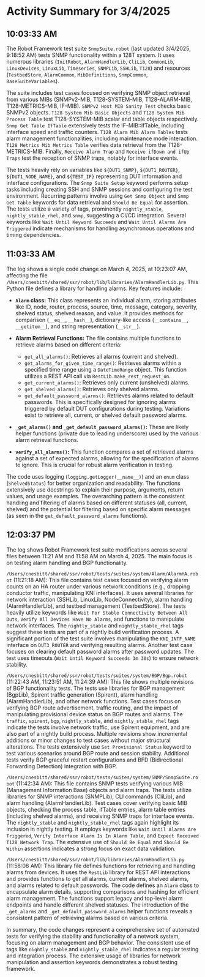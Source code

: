 # Activity Summary for 3/4/2025

## 10:03:33 AM
The Robot Framework test suite `SnmpSuite.robot` (last updated 3/4/2025, 9:18:52 AM)  tests SNMP functionality within a 128T system.  It uses numerous libraries (`InitRobot`, `AlarmHandlerLib`, `CliLib`, `CommonLib`, `LinuxDevices`, `LinuxLib`, `Timeseries`, `SNMPLib`, `SSHLib`, `T128`) and resources (`TestbedStore`, `AlarmCommon`, `MibDefinitions`, `SnmpCommon`, `BaseSuiteVariables`).

The suite includes test cases focused on verifying SNMP object retrieval from various MIBs (SNMPv2-MIB, T128-SYSTEM-MIB, T128-ALARM-MIB, T128-METRICS-MIB, IF-MIB).  `SNMPv2 Host MIB Sanity Test` checks basic SNMPv2 objects. `T128 System Mib Basic Objects` and `T128 System Mib Process Table`  test T128-SYSTEM-MIB scalar and table objects respectively.  `Snmp Get Table IfTable` extensively tests the IF-MIB::ifTable, including interface speed and traffic counters. `T128 Alarm Mib Alarm Tables` tests alarm management functionalities, including maintenance mode interaction. `T128 Metrics Mib Metrics Table` verifies data retrieval from the T128-METRICS-MIB.  Finally, `Receive Alarm Trap` and `Receive ifDown and ifUp Traps` test the reception of SNMP traps, notably for interface events.

The tests heavily rely on variables like `${DUT1_SNMP}`, `${DUT1_ROUTER}`, `${DUT1_NODE_NAME}`, and `${TEST_IF}` representing DUT information and interface configurations.  The `Snmp Suite Setup` keyword performs setup tasks including creating SSH and SNMP sessions and configuring the test environment.  Recurring patterns involve using `Get Snmp Object` and `Snmp Get Table` keywords for data retrieval and `Should Be Equal` for assertion. The tests utilize a variety of tags, prominently  `nightly_stable`, `nightly_stable_rhel`, and `snmp`, suggesting a CI/CD integration. Several keywords like `Wait Until Keyword Succeeds` and `Wait Until Alarms Are Triggered` indicate mechanisms for handling asynchronous operations and timing dependencies.


## 11:03:33 AM
The log shows a single code change on March 4, 2025, at 10:23:07 AM, affecting the file `/Users/cnesbitt/shared/ssr/robot/lib/libraries/AlarmHandlerLib.py`.  This Python file defines a library for handling alarms.  Key features include:

* **`Alarm` class:** This class represents an individual alarm, storing attributes like ID, node, router, process, source, time, message, category, severity, shelved status, shelved reason, and value. It provides methods for comparison (`__eq__`, `__hash__`), dictionary-like access (`__contains__`, `__getitem__`), and string representation (`__str__`).

* **Alarm Retrieval Functions:** The file contains multiple functions to retrieve alarms based on different criteria:
    * `get_all_alarms()`: Retrieves all alarms (current and shelved).
    * `get_alarms_for_given_time_range()`: Retrieves alarms within a specified time range using a `DateTimeRange` object.  This function utilizes a REST API call via `RestLib.make_rest_request_on`.
    * `get_current_alarms()`: Retrieves only current (unshelved) alarms.
    * `get_shelved_alarms()`: Retrieves only shelved alarms.
    * `get_default_password_alarms()`: Retrieves alarms related to default passwords.  This is specifically designed for ignoring alarms triggered by default DUT configurations during testing.  Variations exist to retrieve all, current, or shelved default password alarms.

* **`_get_alarms()` and `_get_default_password_alarms()`:**  These are likely helper functions (private due to leading underscore) used by the various alarm retrieval functions.

* **`verify_all_alarms()`:** This function compares a set of retrieved alarms against a set of expected alarms, allowing for the specification of alarms to ignore.  This is crucial for robust alarm verification in testing.


The code uses logging (`logging.getLogger(__name__)`) and an `enum` class (`ShelvedStatus`) for better organization and readability.  The functions extensively use docstrings to explain their purpose, arguments, return values, and usage examples.  The overarching pattern is the consistent handling and filtering of alarms based on different statuses (all, current, shelved) and the potential for filtering based on specific alarm messages (as seen in the `get_default_password_alarms` functions).


## 12:03:37 PM
The log shows Robot Framework test suite modifications across several files between 11:21 AM and 11:58 AM on March 4, 2025.  The main focus is on testing alarm handling and BGP functionality.

`/Users/cnesbitt/shared/ssr/robot/tests/suites/system/Alarm/AlarmHA.robot` (11:21:18 AM): This file contains test cases focused on verifying alarm counts on an HA router under various network conditions (e.g., dropping conductor traffic, manipulating KNI interfaces).  It uses several libraries for network interaction (SSHLib, LinuxLib, NodeConnectivity), alarm handling (AlarmHandlerLib), and testbed management (TestbedStore).  The tests heavily utilize keywords like `Wait For Stable Connectivity Between All Duts`, `Verify All Devices Have No Alarms`, and functions to manipulate network interfaces.  The `nightly_stable` and `nightly_stable_rhel` tags suggest these tests are part of a nightly build verification process.  A significant portion of the test suite involves manipulating the `KNI_INTF_NAME` interface on `DUT3_ROUTER` and verifying resulting alarms.  Another test case focuses on clearing default password alarms after password updates.  The test uses timeouts (`Wait Until Keyword Succeeds 3m 30s`) to ensure network stability.

`/Users/cnesbitt/shared/ssr/robot/tests/suites/system/BGP/Bgp.robot` (11:22:43 AM, 11:23:51 AM, 11:24:39 AM): This file shows multiple revisions of BGP functionality tests.  The tests use libraries for BGP management (BgpLib), Spirent traffic generation (Spirent), alarm handling (AlarmHandlerLib), and other network functions.  Test cases focus on verifying BGP route advertisement, traffic routing, and the impact of manipulating provisional device status on BGP routes and alarms.  The `traffic`, `spirent`, `bgp`, `nightly_stable`, and `nightly_stable_rhel` tags indicate the tests involve network traffic, use Spirent equipment, and are also part of a nightly build process.  Multiple revisions show incremental additions or minor changes to test cases without major structural alterations.  The tests extensively use `Set Provisional Status` keyword to test various scenarios around BGP route and session stability.  Additional tests verify BGP graceful restart configurations and BFD (Bidirectional Forwarding Detection) integration with BGP.

`/Users/cnesbitt/shared/ssr/robot/tests/suites/system/SNMP/SnmpSuite.robot` (11:42:34 AM): This file contains SNMP tests verifying various MIB (Management Information Base) objects and alarm traps. The tests utilize libraries for SNMP interactions (SNMPLib), CLI commands (CliLib), and alarm handling (AlarmHandlerLib). Test cases cover verifying basic MIB objects, checking the process table, ifTable entries, alarm table entries (including shelved alarms), and receiving SNMP traps for interface events. The `nightly_stable` and `nightly_stable_rhel` tags again highlight its inclusion in nightly testing.  It employs keywords like `Wait Until Alarms Are Triggered`, `Verify Interface Alarm Is In Alarm Table`, and `Expect Received T128 Network Trap`. The extensive use of `Should Be Equal` and `Should Be Within` assertions indicates a strong focus on exact data validation.


`/Users/cnesbitt/shared/ssr/robot/lib/libraries/AlarmHandlerLib.py` (11:58:08 AM): This library file defines functions for retrieving and handling alarms from devices. It uses the `RestLib` library for REST API interactions and provides functions to get all alarms, current alarms, shelved alarms, and alarms related to default passwords. The code defines an `Alarm` class to encapsulate alarm details, supporting comparisons and hashing for efficient alarm management.  The functions support legacy and top-level alarm endpoints and handle different shelved statuses.  The introduction of the `_get_alarms` and `_get_default_password_alarms` helper functions reveals a consistent pattern of retrieving alarms based on various criteria.


In summary, the code changes represent a comprehensive set of automated tests for verifying the stability and functionality of a network system, focusing on alarm management and BGP behavior. The consistent use of tags like `nightly_stable` and `nightly_stable_rhel` indicates a regular testing and integration process.  The extensive usage of libraries for network manipulation and assertion keywords demonstrates a robust testing framework.
